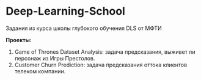 # Deep-Learning-School
Задания из курса школы глубокого обучения DLS от МФТИ

**Проекты:**

1) Game of Thrones Dataset Analysis: задача предсказания, выживет ли персонаж из Игры Престолов.
2) Customer Churn Prediction: задача предсказания оттока клиентов телеком компании.
